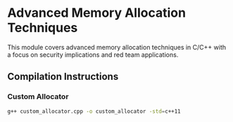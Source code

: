 # Advanced Memory Allocation Techniques

This module covers advanced memory allocation techniques in C/C++ with a focus on security implications and red team applications.

## Compilation Instructions

### Custom Allocator
```bash
g++ custom_allocator.cpp -o custom_allocator -std=c++11

